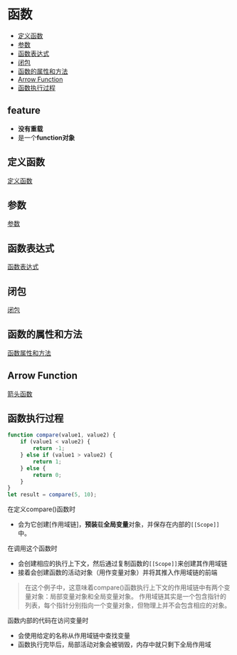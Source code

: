 # 函数

- [定义函数](#定义函数)
- [参数](#参数)
- [函数表达式](#函数表达式)
- [闭包](#闭包)
- [函数的属性和方法](#函数的属性和方法)
- [Arrow Function](#arrow-function)
- [函数执行过程](#函数执行过程)

## feature

- **没有重载**
- 是一个**function对象**

## 定义函数

[定义函数](JavaScript_Function_Definition.md)

## 参数

[参数](JavaScript_Function_Arguments.md)

## 函数表达式

[函数表达式](JavaScript_Function_Expression.md)

## 闭包

[闭包](JavaScript_Closures.md)

## 函数的属性和方法

[函数属性和方法](javascript_function_property_and_method.md)

## Arrow Function

[箭头函数](JavaScript_Arrow_Function_Expressions.md)

## 函数执行过程

```javascript
function compare(value1, value2) {
    if (value1 < value2) {
        return -1;
    } else if (value1 > value2) {
        return 1;
    } else {
        return 0;
    }
}
let result = compare(5, 10);
```

在定义compare()函数时

- 会为它创建[作用域链]，**预装**载**全局变量**对象，并保存在内部的`[[Scope]]`中。

在调用这个函数时

- 会创建相应的执行上下文，然后通过复制函数的`[[Scope]]`来创建其作用域链
- 接着会创建函数的活动对象（用作变量对象）并将其推入作用域链的前端

> 在这个例子中，这意味着compare()函数执行上下文的作用域链中有两个变量对象：局部变量对象和全局变量对象。
> 作用域链其实是一个包含指针的列表，每个指针分别指向一个变量对象，但物理上并不会包含相应的对象。

函数内部的代码在访问变量时

- 会使用给定的名称从作用域链中查找变量
- 函数执行完毕后，局部活动对象会被销毁，内存中就只剩下全局作用域
